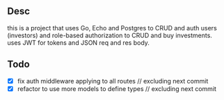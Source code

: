 ## Desc
this is a project that uses Go, Echo and Postgres to CRUD and auth users (investors) and role-based authorization to CRUD and buy investments. uses JWT for tokens and JSON req and res body.

## Todo
- [x] fix auth middleware applying to all routes // excluding next commit
- [x] refactor to use more models to define types  // excluding next commit